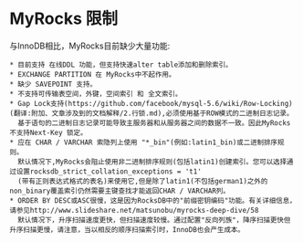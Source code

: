 # MyRocks 限制

与InnoDB相比，MyRocks目前缺少大量功能:

    * 目前支持 在线DDL 功能，但支持快速alter table添加和删除索引。
    * EXCHANGE PARTITION 在 MyRocks中不起作用。
    * 缺少 SAVEPOINT 支持。
    * 不支持可传输表空间，外键，空间索引 和 全文索引。
    * Gap Lock支持(https://github.com/facebook/mysql-5.6/wiki/Row-Locking)(翻译:附加、文章涉及到的文档解释/2.行锁.md),必须使用基于ROW模式的二进制日志记录。
      基于语句的二进制日志记录可能导致主服务器和从服务器之间的数据不一致。因此MyRocks不支持Next-Key 锁定。
    * 应在 CHAR / VARCHAR 索隐列上使用 "*_bin"(例如:latin1_bin)或二进制排序规则。
      默认情况下,MyRocks会阻止使用非二进制排序规则(包括latin1)创建索引。您可以选择通过设置rocksdb_strict_collation_exceptions = 't1'
      (带有正则表达式格式的表名)来使用它,但是除了latin1(不包括german1)之外的non_binary覆盖索引仍然需要主键查找才能返回CHAR / VARCHAR列。
    * ORDER BY DESC或ASC很慢，这是因为RocksDB中的"前缀密钥编码"功能。有关详细信息，请参见http://www.slideshare.net/matsunobu/myrocks-deep-dive/58
      默认情况下，升序扫描速度更快，但扫描速度较慢。通过配置"反向列族"，降序扫描更快但升序扫描更慢，请注意，当以相反的顺序扫描索引时，InnoDB也会产生成本。